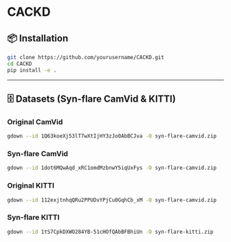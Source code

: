 # CACKD

## 📦 Installation

```bash
git clone https://github.com/yourusername/CACKD.git
cd CACKD
pip install -e .
```

---

## 🗄️ Datasets (Syn-flare CamVid & KITTI)

### Original CamVid
```bash
gdown --id 1Q63koeXj53lT7wXtIjHY3zJo0AbBCJva -O syn-flare-camvid.zip
```

### Syn-flare CamVid
```bash
gdown --id 1dot6MQwAqd_xRC1omdMzbnwY5iqUxFys -O syn-flare-camvid.zip
```

### Original KITTI
```bash
gdown --id 112exjtnhqQRu2PPUDvYPjCu0GqhCb_xM -O syn-flare-camvid.zip
```

### Syn-flare KITTI
```bash
gdown --id 1tS7CpkDXWO284YB-51cHOfQAbBFBhiUn -O syn-flare-kitti.zip
```
